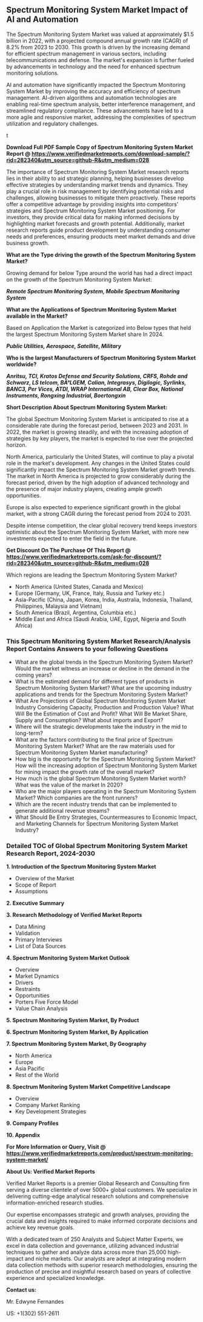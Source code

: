<h2>Spectrum Monitoring System Market Impact of AI and Automation</h2><p>The Spectrum Monitoring System Market was valued at approximately $1.5 billion in 2022, with a projected compound annual growth rate (CAGR) of 8.2% from 2023 to 2030. This growth is driven by the increasing demand for efficient spectrum management in various sectors, including telecommunications and defense. The market's expansion is further fueled by advancements in technology and the need for enhanced spectrum monitoring solutions.</p><p>AI and automation have significantly impacted the Spectrum Monitoring System Market by improving the accuracy and efficiency of spectrum management. AI-driven algorithms and automation technologies are enabling real-time spectrum analysis, better interference management, and streamlined regulatory compliance. These advancements have led to a more agile and responsive market, addressing the complexities of spectrum utilization and regulatory challenges.</p>t</p><p id="" class=""><strong>Download Full PDF Sample Copy of Spectrum Monitoring System Market Report @ <a href="https://www.verifiedmarketreports.com/download-sample/?rid=282340&utm_source=github-R&utm_medium=028" target="_blank">https://www.verifiedmarketreports.com/download-sample/?rid=282340&utm_source=github-R&utm_medium=028</a></strong></p><p>The importance of&nbsp;Spectrum Monitoring System Market research reports lies in their ability to aid strategic planning, helping businesses develop effective strategies by understanding market trends and dynamics. They play a crucial role in risk management by identifying potential risks and challenges, allowing businesses to mitigate them proactively. These reports offer a competitive advantage by providing insights into competitors' strategies and Spectrum Monitoring System Market positioning. For investors, they provide critical data for making informed decisions by highlighting market forecasts and growth potential. Additionally, market research reports guide product development by understanding consumer needs and preferences, ensuring products meet market demands and drive business growth.</p><p><strong>What are the&nbsp;Type driving the growth of the Spectrum Monitoring System Market?</strong></p><p id="" class="">Growing demand for below Type around the world has had a direct impact on the growth of the Spectrum Monitoring System Market:</p><em><strong>Remote Spectrum Monitoring System, Mobile Spectrum Monitoring System</strong></em></p><strong>What are the&nbsp;Applications&nbsp;of Spectrum Monitoring System Market available in the Market?</strong></p><p id="" class="">Based on Application the Market is categorized into Below types that held the largest Spectrum Monitoring System Market share In 2024.</p><em><strong>Public Utilities, Aerospace, Satellite, Military</strong></em></p><strong>Who is the largest Manufacturers of Spectrum Monitoring System Market worldwide?</strong></p><p><em><strong>Anritsu, TCI, Kratos Defense and Security Solutions, CRFS, Rohde and Schwarz, LS telcom, BÄ°LGEM, Calian, Integrasys, Digilogic, Syrlinks, BANC3, Per Vices, ATDI, WRAP International AB, Clear Box, National Instruments, Rongxing Industrial, Boertongxin</strong></em></p><p id="" class=""><strong>Short Description About Spectrum Monitoring System Market:</strong></p><p>The global Spectrum Monitoring System Market is anticipated to rise at a considerable rate during the forecast period, between 2023 and 2031. In 2022, the market is growing steadily, and with the increasing adoption of strategies by key players, the market is expected to rise over the projected horizon.</p><p>North America, particularly the United States, will continue to play a pivotal role in the market's development. Any changes in the United States could significantly impact the Spectrum Monitoring System Market growth trends. The market in North America is projected to grow considerably during the forecast period, driven by the high adoption of advanced technology and the presence of major industry players, creating ample growth opportunities.</p><p>Europe is also expected to experience significant growth in the global market, with a strong CAGR during the forecast period from 2024 to 2031.</p><p>Despite intense competition, the clear global recovery trend keeps investors optimistic about the Spectrum Monitoring System Market, with more new investments expected to enter the field in the future.</p><p id="" class=""><strong>Get Discount On The Purchase Of This Report @ <a href="https://www.verifiedmarketreports.com/ask-for-discount/?rid=282340&utm_source=github-R&utm_medium=028" target="_blank">https://www.verifiedmarketreports.com/ask-for-discount/?rid=282340&utm_source=github-R&utm_medium=028</a></strong></p>Which regions are leading the Spectrum Monitoring System Market?</p><ul><li>North America (United States, Canada and Mexico)</li><li>Europe (Germany, UK, France, Italy, Russia and Turkey etc.)</li><li>Asia-Pacific (China, Japan, Korea, India, Australia, Indonesia, Thailand, Philippines, Malaysia and Vietnam)</li><li>South America (Brazil, Argentina, Columbia etc.)</li><li>Middle East and Africa (Saudi Arabia, UAE, Egypt, Nigeria and South Africa)</li></ul><h3 id="" class="">This Spectrum Monitoring System Market Research/Analysis Report Contains Answers to your following Questions</h3><ul><li>What are the global trends in the Spectrum Monitoring System Market? Would the market witness an increase or decline in the demand in the coming years?</li><li>What is the estimated demand for different types of products in Spectrum Monitoring System Market? What are the upcoming industry applications and trends for the Spectrum Monitoring System Market?</li><li>What Are Projections of Global Spectrum Monitoring System Market Industry Considering Capacity, Production and Production Value? What Will Be the Estimation of Cost and Profit? What Will Be Market Share, Supply and Consumption? What about imports and Export?</li><li>Where will the strategic developments take the industry in the mid to long-term?</li><li>What are the factors contributing to the final price of Spectrum Monitoring System Market? What are the raw materials used for Spectrum Monitoring System Market manufacturing?</li><li>How big is the opportunity for the Spectrum Monitoring System Market? How will the increasing adoption of Spectrum Monitoring System Market for mining impact the growth rate of the overall market?</li><li>How much is the global Spectrum Monitoring System Market worth? What was the value of the market In 2020?</li><li>Who are the major players operating in the Spectrum Monitoring System Market? Which companies are the front runners?</li><li>Which are the recent industry trends that can be implemented to generate additional revenue streams?</li><li>What Should Be Entry Strategies, Countermeasures to Economic Impact, and Marketing Channels for Spectrum Monitoring System Market Industry?</li></ul><h3 id="" class="">Detailed TOC of Global Spectrum Monitoring System Market Research Report, 2024-2030</h3><p id="" class=""><strong>1. Introduction of the Spectrum Monitoring System Market</strong></p><ul><li>Overview of the Market</li><li>Scope of Report</li><li>Assumptions</li></ul><p id="" class=""><strong>2. Executive Summary</strong></p><p id="" class=""><strong>3. Research Methodology of Verified Market Reports</strong></p><ul><li>Data Mining</li><li>Validation</li><li>Primary Interviews</li><li>List of Data Sources</li></ul><p id="" class=""><strong>4. Spectrum Monitoring System Market Outlook</strong></p><ul><li>Overview</li><li>Market Dynamics</li><li>Drivers</li><li>Restraints</li><li>Opportunities</li><li>Porters Five Force Model</li><li>Value Chain Analysis</li></ul><p id="" class=""><strong>5. Spectrum Monitoring System Market, By Product</strong></p><p id="" class=""><strong>6. Spectrum Monitoring System Market, By Application</strong></p><p id="" class=""><strong>7. Spectrum Monitoring System Market, By Geography</strong></p><ul><li>North America</li><li>Europe</li><li>Asia Pacific</li><li>Rest of the World</li></ul><p id="" class=""><strong>8. Spectrum Monitoring System Market Competitive Landscape</strong></p><ul><li>Overview</li><li>Company Market Ranking</li><li>Key Development Strategies</li></ul><p id="" class=""><strong>9. Company Profiles</strong></p><p id="" class=""><strong>10. Appendix</strong></p><p id="" class=""><strong>For More Information or Query, Visit @ <a href="https://www.verifiedmarketreports.com/product/spectrum-monitoring-system-market/" target="_blank">https://www.verifiedmarketreports.com/product/spectrum-monitoring-system-market/</a></strong></p><p id="" class=""><strong>About Us: Verified Market Reports</strong></p><p id="" class="">Verified Market Reports is a premier Global Research and Consulting firm serving a diverse clientele of over 5000+ global customers. We specialize in delivering cutting-edge analytical research solutions and comprehensive information-enriched research studies.</p><p id="" class="">Our expertise encompasses strategic and growth analyses, providing the crucial data and insights required to make informed corporate decisions and achieve key revenue goals.</p><p id="" class="">With a dedicated team of 250 Analysts and Subject Matter Experts, we excel in data collection and governance, utilizing advanced industrial techniques to gather and analyze data across more than 25,000 high-impact and niche markets. Our analysts are adept at integrating modern data collection methods with superior research methodologies, ensuring the production of precise and insightful research based on years of collective experience and specialized knowledge.</p><p id="" class=""><strong>Contact us:</strong></p><p id="" class="">Mr. Edwyne Fernandes</p><p id="" class="">US: +1(302) 551-2611</p>